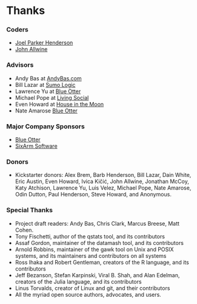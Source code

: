 # Thanks

### Coders

* [Joel Parker Henderson](http://github.com/joelparkerhenderson)
* [John Allwine](https://github.com/jallwine)

### Advisors

* Andy Bas at [AndyBas.com](http://andybas.com)
* Bill Lazar at [Sumo Logic](http://sumologic.com)
* Lawrence Yu at [Blue Otter](http://blueotter.net)
* Michael Pope at [Living Social](http://livingsocial.com)
* Even Howard at [House in the Moon](http://houseinthemoon.com)
* Nate Amarose  [Blue Otter](http://blueotter.net)

### Major Company Sponsors

* [Blue Otter](http://blueotter.net)
* [SixArm Software](http://sixarm.com)

### Donors

* Kickstarter donors:
Alex Brem,
Barb Henderson,
Bill Lazar,
Dain White,
Eric Austin,
Even Howard,
Ivica Kičić,
John Allwine,
Jonathan McCoy,
Katy Atchison,
Lawrence Yu,
Luis Velez,
Michael Pope,
Nate Amarose,
Odin Dutton,
Paul Henderson,
Steve Howard,
and Anonymous.

### Special Thanks

* Project draft readers: Andy Bas, Chris Clark, Marcus Breese, Matt Cohen.
* Tony Fischetti, author of the qstats tool, and its contributors
* Assaf Gordon, maintainer of the datamash tool, and its contributors
* Arnold Robbins, maintainer of the gawk tool on Unix and POSIX systems, and its maintainers and contributors on all systems
* Ross Ihaka and Robert Gentleman, creators of the R language, and its contributors
* Jeff Bezanson, Stefan Karpinski, Viral B. Shah, and Alan Edelman, creators of the Julia language, and its contributors
* Linus Torvalds, creator of Linux and git, and their contributors
* All the myriad open source authors, advocates, and users.
